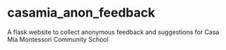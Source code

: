 # casamia_anon_feedback
A flask website to collect anonymous feedback and suggestions for Casa Mia Montessori Community School
